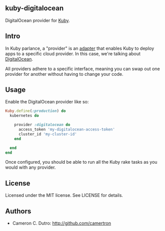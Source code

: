 ## kuby-digitalocean

DigitalOcean provider for [Kuby](https://github.com/getkuby/kuby-core).

## Intro

In Kuby parlance, a "provider" is an [adapter](https://en.wikipedia.org/wiki/Adapter_pattern) that enables Kuby to deploy apps to a specific cloud provider. In this case, we're talking about [DigitalOcean](https://www.digitalocean.com/).

All providers adhere to a specific interface, meaning you can swap out one provider for another without having to change your code.

## Usage

Enable the DigitalOcean provider like so:

```ruby
Kuby.define(:production) do
  kubernetes do

    provider :digitalocean do
      access_token 'my-digitalocean-access-token'
      cluster_id 'my-cluster-id'
    end

  end
end
```

Once configured, you should be able to run all the Kuby rake tasks as you would with any provider.

## License

Licensed under the MIT license. See LICENSE for details.

## Authors

* Cameron C. Dutro: http://github.com/camertron
